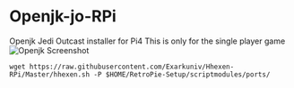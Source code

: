 # Openjk-jo-RPi
Openjk Jedi Outcast installer for Pi4
 This is only for the single player game 
 ![Openjk Screenshot](https://i1.wp.com/media.criticalhit.net/2016/05/Jedi-Outcast-3.jpg?resize=820%2C462)
 
 ```
wget https://raw.githubusercontent.com/Exarkuniv/Hhexen-RPi/Master/hhexen.sh -P $HOME/RetroPie-Setup/scriptmodules/ports/
```
